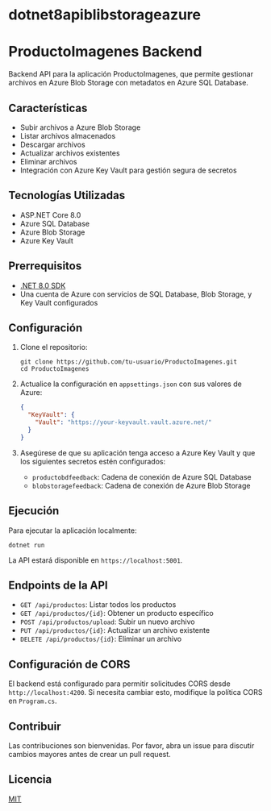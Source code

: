 # dotnet8apiblibstorageazure

# ProductoImagenes Backend

Backend API para la aplicación ProductoImagenes, que permite gestionar archivos en Azure Blob Storage con metadatos en Azure SQL Database.

## Características

- Subir archivos a Azure Blob Storage
- Listar archivos almacenados
- Descargar archivos
- Actualizar archivos existentes
- Eliminar archivos
- Integración con Azure Key Vault para gestión segura de secretos

## Tecnologías Utilizadas

- ASP.NET Core 8.0
- Azure SQL Database
- Azure Blob Storage
- Azure Key Vault

## Prerrequisitos

- [.NET 8.0 SDK](https://dotnet.microsoft.com/download)
- Una cuenta de Azure con servicios de SQL Database, Blob Storage, y Key Vault configurados

## Configuración

1. Clone el repositorio:
   ```
   git clone https://github.com/tu-usuario/ProductoImagenes.git
   cd ProductoImagenes
   ```

2. Actualice la configuración en `appsettings.json` con sus valores de Azure:
   ```json
   {
     "KeyVault": {
       "Vault": "https://your-keyvault.vault.azure.net/"
     }
   }
   ```

3. Asegúrese de que su aplicación tenga acceso a Azure Key Vault y que los siguientes secretos estén configurados:
   - `productobdfeedback`: Cadena de conexión de Azure SQL Database
   - `blobstoragefeedback`: Cadena de conexión de Azure Blob Storage

## Ejecución

Para ejecutar la aplicación localmente:

```
dotnet run
```

La API estará disponible en `https://localhost:5001`.

## Endpoints de la API

- `GET /api/productos`: Listar todos los productos
- `GET /api/productos/{id}`: Obtener un producto específico
- `POST /api/productos/upload`: Subir un nuevo archivo
- `PUT /api/productos/{id}`: Actualizar un archivo existente
- `DELETE /api/productos/{id}`: Eliminar un archivo

## Configuración de CORS

El backend está configurado para permitir solicitudes CORS desde `http://localhost:4200`. Si necesita cambiar esto, modifique la política CORS en `Program.cs`.

## Contribuir

Las contribuciones son bienvenidas. Por favor, abra un issue para discutir cambios mayores antes de crear un pull request.

## Licencia

[MIT](https://choosealicense.com/licenses/mit/)
